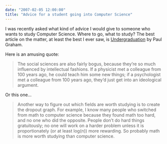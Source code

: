 ```yaml
---
date: "2007-02-05 12:00:00"
title: "Advice for a student going into Computer Science"
---
```




I was recently asked what kind of advice I would give to someone who wants to study Computer Science. Where to go, what to study? The best article on the matter, at least the best I ever saw, is [Undergraduation](http://www.paulgraham.com/college.html) by Paul Graham.

Here is an amusing quote:

> The social sciences are also fairly bogus, because they&rsquo;re so much influenced by intellectual fashions. If a physicist met a colleague from 100 years ago, he could teach him some new things; if a psychologist met a colleague from 100 years ago, they&rsquo;d just get into an ideological argument.

Or this one&hellip;

> Another way to figure out which fields are worth studying is to create the dropout graph. For example, I know many people who switched from math to computer science because they found math too hard, and no one who did the opposite. People don&rsquo;t do hard things gratuitously; no one will work on a harder problem unless it is proportionately (or at least log(n)) more rewarding. So probably math is more worth studying than computer science.


